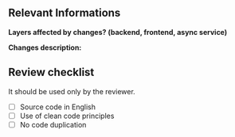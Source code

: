 ## Relevant Informations

**Layers affected by changes? (backend, frontend, async service)**


**Changes description:**


## Review checklist
It should be used only by the reviewer.
- [ ] Source code in English
- [ ] Use of clean code principles
- [ ] No code duplication
